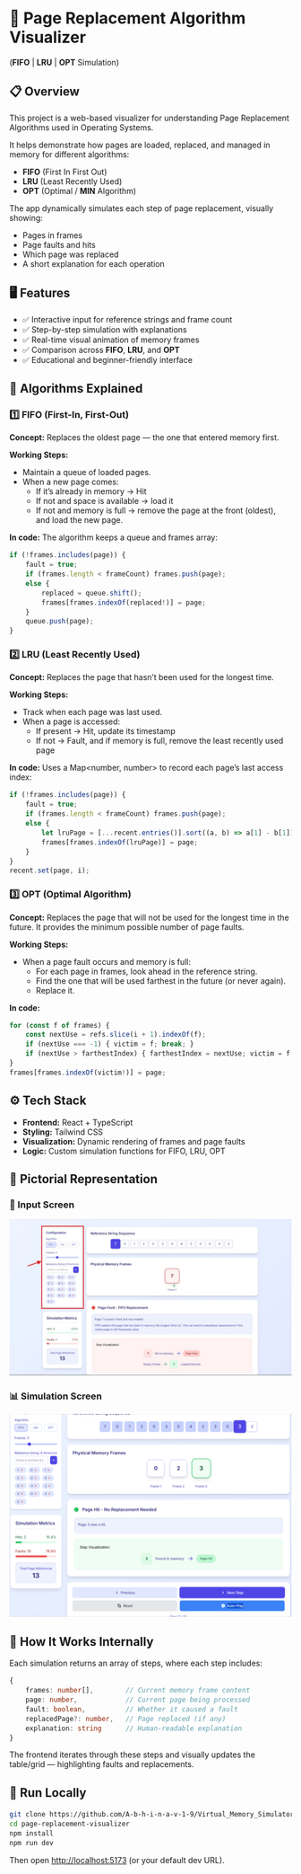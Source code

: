 # 🧠 Page Replacement Algorithm Visualizer

(**FIFO** | **LRU** | **OPT** Simulation)

## 📋 Overview

This project is a web-based visualizer for understanding Page Replacement Algorithms used in Operating Systems.

It helps demonstrate how pages are loaded, replaced, and managed in memory for different algorithms:

- **FIFO** (First In First Out)
- **LRU** (Least Recently Used)
- **OPT** (Optimal / **MIN** Algorithm)

The app dynamically simulates each step of page replacement, visually showing:

- Pages in frames
- Page faults and hits
- Which page was replaced
- A short explanation for each operation

## 🖥️ Features

- ✅ Interactive input for reference strings and frame count
- ✅ Step-by-step simulation with explanations
- ✅ Real-time visual animation of memory frames
- ✅ Comparison across **FIFO**, **LRU**, and **OPT**
- ✅ Educational and beginner-friendly interface

## 🧩 Algorithms Explained

### 1️⃣ **FIFO** (First-In, First-Out)

**Concept:** Replaces the oldest page — the one that entered memory first.

**Working Steps:**

- Maintain a queue of loaded pages.
- When a new page comes:
  - If it’s already in memory → Hit
  - If not and space is available → load it
  - If not and memory is full → remove the page at the front (oldest), and load the new page.


**In code:** The algorithm keeps a queue and frames array:

```typescript
if (!frames.includes(page)) {
    fault = true;
    if (frames.length < frameCount) frames.push(page);
    else {
        replaced = queue.shift();
        frames[frames.indexOf(replaced!)] = page;
    }
    queue.push(page);
}
```

### 2️⃣ LRU (Least Recently Used)

**Concept:** Replaces the page that hasn’t been used for the longest time.

**Working Steps:**

- Track when each page was last used.
- When a page is accessed:
  - If present → Hit, update its timestamp
  - If not → Fault, and if memory is full, remove the least recently used page


**In code:** Uses a Map<number, number> to record each page’s last access index:

```typescript
if (!frames.includes(page)) {
    fault = true;
    if (frames.length < frameCount) frames.push(page);
    else {
        let lruPage = [...recent.entries()].sort((a, b) => a[1] - b[1])[0][0];
        frames[frames.indexOf(lruPage)] = page;
    }
}
recent.set(page, i);
```

### 3️⃣ OPT (Optimal Algorithm)

**Concept:** Replaces the page that will not be used for the longest time in the future. It provides the minimum possible number of page faults.

**Working Steps:**

- When a page fault occurs and memory is full:
  - For each page in frames, look ahead in the reference string.
  - Find the one that will be used farthest in the future (or never again).
  - Replace it.


**In code:**

```typescript
for (const f of frames) {
    const nextUse = refs.slice(i + 1).indexOf(f);
    if (nextUse === -1) { victim = f; break; }
    if (nextUse > farthestIndex) { farthestIndex = nextUse; victim = f; }
}
frames[frames.indexOf(victim!)] = page;
```
## ⚙️ Tech Stack

- **Frontend:** React + TypeScript
- **Styling:** Tailwind CSS
- **Visualization:** Dynamic rendering of frames and page faults
- **Logic:** Custom simulation functions for FIFO, LRU, OPT

## 📸 Pictorial Representation

### 🧾 Input Screen
![Input](./public/input.jpg)

### 📊 Simulation Screen
![FIFO](./public/simulation.png)


## 🧠 How It Works Internally

Each simulation returns an array of steps, where each step includes:

```typescript
{
    frames: number[],        // Current memory frame content
    page: number,            // Current page being processed
    fault: boolean,          // Whether it caused a fault
    replacedPage?: number,   // Page replaced (if any)
    explanation: string      // Human-readable explanation
}
```
The frontend iterates through these steps and visually updates the table/grid — highlighting faults and replacements.

## 🚀 Run Locally

```bash
git clone https://github.com/A-b-h-i-n-a-v-1-9/Virtual_Memory_Simulator_OSDS
cd page-replacement-visualizer
npm install
npm run dev
```
Then open [http://localhost:5173](http://localhost:5173) (or your default dev URL).
